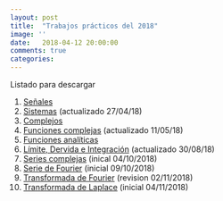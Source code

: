 ```yaml
---
layout: post
title:  "Trabajos prácticos del 2018"
image: ''
date:   2018-04-12 20:00:00
comments: true
categories: 
---
```


Listado para descargar

1. <a href="https://drive.google.com/file/d/1kCsngCaldpSPECQn5H5nL__0af_kcLi2/view?usp=sharing" target="_blank">Señales</a>
2. <a href="https://drive.google.com/open?id=1Uf5DpFFnt2Iix14YLnGluOcbGRDMwnCl" target="_blank">Sistemas</a> (actualizado 27/04/18)
3. <a href="https://drive.google.com/open?id=1IvyE09iuo8MnjJ29t3NcwTGQlP1Ua4xN" target="_blank">Complejos</a>
4. <a href="https://drive.google.com/open?id=1Hh-onJGjVZkXNVYOza1q0eBOygqBC1mR" target="_blanck">Funciones complejas</a> (actualizado 11/05/18)
5. <a href="https://drive.google.com/open?id=1pTuY87IQkYD59T2C_Hyy00ueQYONmeYs" target="_blanck">Funciones analíticas</a>
6. <a href="https://drive.google.com/open?id=1_hQs8kU6FmGC4FPuwAcTwpFKtu45-hnY" target="_blanck">Límite, Dervida e Integración</a> (actualizado 30/08/18)
7. <a href="https://drive.google.com/open?id=1IP4swlrnRN9cFDWd_nPmm5Rydg6MNWHA" target="_blank">Series complejas</a> (inical 04/10/2018)
8. <a href="https://drive.google.com/open?id=1jNXzOtMmQOYQjV5uJLUEKIQVljbnp-7a" target="_blank">Serie de Fourier</a> (inicial 09/10/2018)
9. <a href="https://drive.google.com/open?id=1bPhRZ-ZLODmn-D7aUPa8KqyfePxS1ZZ9" target="_blank">Transformada de Fourier</a> (revision 02/11/2018)
10. <a href="https://drive.google.com/open?id=1c-qkTjUFFrk5uz_9wJQO5aKuF5OqNKyV" target="_blank">Transformada de Laplace</a> (inicial 04/11/2018)
